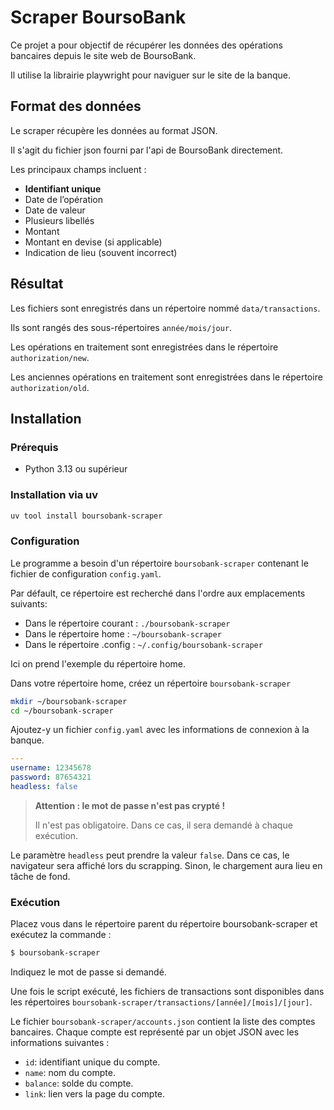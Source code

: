 # Scraper BoursoBank

Ce projet a pour objectif de récupérer les données des opérations bancaires depuis le site web de BoursoBank.

Il utilise la librairie playwright pour naviguer sur le site de la banque.

## Format des données

Le scraper récupère les données au format JSON.

Il s'agit du fichier json fourni par l'api de BoursoBank directement.

Les principaux champs incluent :

- **Identifiant unique**
- Date de l’opération
- Date de valeur
- Plusieurs libellés
- Montant
- Montant en devise (si applicable)
- Indication de lieu (souvent incorrect)

## Résultat

Les fichiers sont enregistrés dans un répertoire nommé `data/transactions`.

Ils sont rangés des sous-répertoires `année/mois/jour`.

Les opérations en traitement sont enregistrées dans le répertoire `authorization/new`.

Les anciennes opérations en traitement sont enregistrées dans le répertoire `authorization/old`.

## Installation

### Prérequis

- Python 3.13 ou supérieur

### Installation via uv

```bash
uv tool install boursobank-scraper
```

### Configuration

Le programme a besoin d'un répertoire `boursobank-scraper` contenant le fichier de configuration `config.yaml`.

Par défault, ce répertoire est recherché dans l'ordre aux emplacements suivants:
- Dans le répertoire courant : `./boursobank-scraper`
- Dans le répertoire home : `~/boursobank-scraper`
- Dans le répertoire .config : `~/.config/boursobank-scraper`

Ici on prend l'exemple du répertoire home.

Dans votre répertoire home, créez un répertoire `boursobank-scraper`

```bash
mkdir ~/boursobank-scraper
cd ~/boursobank-scraper
```

Ajoutez-y un fichier `config.yaml` avec les informations de connexion à la banque.

```yaml
---
username: 12345678
password: 87654321
headless: false
```

> **Attention : le mot de passe n'est pas crypté !**
>
> Il n'est pas obligatoire. Dans ce cas, il sera demandé à chaque exécution.

Le paramètre `headless` peut prendre la valeur `false`. Dans ce cas, le navigateur sera affiché lors du scrapping. Sinon, le chargement aura lieu en tâche de fond.

### Exécution

Placez vous dans le répertoire parent du répertoire boursobank-scraper et exécutez la commande :

```bash
$ boursobank-scraper
```

Indiquez le mot de passe si demandé.

Une fois le script exécuté, les fichiers de transactions sont disponibles dans les répertoires `boursobank-scraper/transactions/[année]/[mois]/[jour]`.

Le fichier `boursobank-scraper/accounts.json` contient la liste des comptes bancaires. Chaque compte est représenté par un objet JSON avec les informations suivantes :
- `id`: identifiant unique du compte.
- `name`: nom du compte.
- `balance`: solde du compte.
- `link`: lien vers la page du compte.

